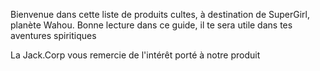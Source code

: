 Bienvenue dans cette liste de produits cultes, à destination de SuperGirl, planète Wahou.
Bonne lecture dans ce guide, il te sera utile dans tes aventures spiritiques

La Jack.Corp vous remercie de l'intérêt porté à notre produit
